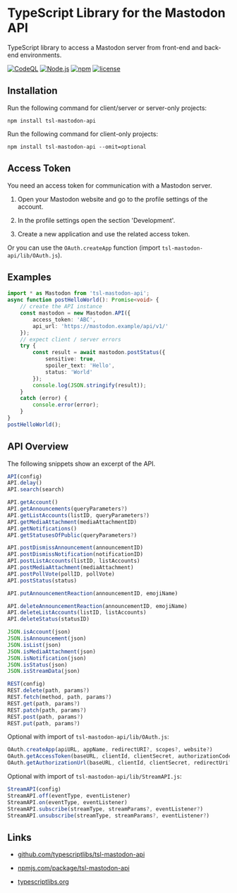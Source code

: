 TypeScript Library for the Mastodon API
=======================================

TypeScript library to access a Mastodon server from front-end and back-end environments.



[![CodeQL](https://github.com/typescriptlibs/tsl-mastodon-api/workflows/CodeQL/badge.svg)](https://github.com/typescriptlibs/tsl-mastodon-api/actions/workflows/codeql.yml)
[![Node.js](https://github.com/typescriptlibs/tsl-mastodon-api/workflows/Node.js/badge.svg)](https://github.com/typescriptlibs/tsl-mastodon-api/actions/workflows/node.js.yml)
[![npm](https://img.shields.io/npm/v/tsl-mastodon-api.svg)](https://www.npmjs.com/package/tsl-mastodon-api)
[![license](https://img.shields.io/npm/l/tsl-mastodon-api.svg)](https://github.com/typescriptlibs/tsl-mastodon-api/blob/main/LICENSE.md)



Installation
------------

Run the following command for client/server or server-only projects:

```Shell
npm install tsl-mastodon-api
```

Run the following command for client-only projects:

```Shell
npm install tsl-mastodon-api --omit=optional
```


Access Token
------------

You need an access token for communication with a Mastodon server.

1. Open your Mastodon website and go to the profile settings of the account.

2. In the profile settings open the section 'Development'.

3. Create a new application and use the related access token.

Or you can use the `OAuth.createApp` function (import `tsl-mastodon-api/lib/OAuth.js`).



Examples
--------

```TypeScript
import * as Mastodon from 'tsl-mastodon-api';
async function postHelloWorld(): Promise<void> {
    // create the API instance
    const mastodon = new Mastodon.API({
        access_token: 'ABC',
        api_url: 'https://mastodon.example/api/v1/'
    });
    // expect client / server errors
    try {
        const result = await mastodon.postStatus({
            sensitive: true,
            spoiler_text: 'Hello',
            status: 'World'
        });
        console.log(JSON.stringify(result));
    }
    catch (error) {
        console.error(error);
    }
}
postHelloWorld();
```



API Overview
------------

The following snippets show an excerpt of the API.

```TypeScript
API(config)
API.delay()
API.search(search)

API.getAccount()
API.getAnnouncements(queryParameters?)
API.getListAccounts(listID, queryParameters?)
API.getMediaAttachment(mediaAttachmentID)
API.getNotifications()
API.getStatusesOfPublic(queryParameters?)

API.postDismissAnnouncement(announcementID)
API.postDismissNotification(notificationID)
API.postListAccounts(listID, listAccounts)
API.postMediaAttachment(mediaAttachment)
API.postPollVote(pollID, pollVote)
API.postStatus(status)

API.putAnnouncementReaction(announcementID, emojiName)

API.deleteAnnouncementReaction(announcementID, emojiName)
API.deleteListAccounts(listID, listAccounts)
API.deleteStatus(statusID)
```

```TypeScript
JSON.isAccount(json)
JSON.isAnnouncement(json)
JSON.isList(json)
JSON.isMediaAttachment(json)
JSON.isNotification(json)
JSON.isStatus(json)
JSON.isStreamData(json)
```

```TypeScript
REST(config)
REST.delete(path, params?)
REST.fetch(method, path, params?)
REST.get(path, params?)
REST.patch(path, params?)
REST.post(path, params?)
REST.put(path, params?)
```

Optional with import of `tsl-mastodon-api/lib/OAuth.js`:

```TypeScript
OAuth.createApp(apiURL, appName, redirectURI?, scopes?, website?)
OAuth.getAccessToken(baseURL, clientId, clientSecret, authorizationCode, redirectUri?)
OAuth.getAuthorizationUrl(baseURL, clientId, clientSecret, redirectUri?, scope?)
```

Optional with import of `tsl-mastodon-api/lib/StreamAPI.js`:

```TypeScript
StreamAPI(config)
StreamAPI.off(eventType, eventListener)
StreamAPI.on(eventType, eventListener)
StreamAPI.subscribe(streamType, streamParams?, eventListener?)
StreamAPI.unsubscribe(streamType, streamParams?, eventListener?)
```



Links
-----

* [github.com/typescriptlibs/tsl-mastodon-api](https://github.com/typescriptlibs/tsl-mastodon-api/releases)

* [npmjs.com/package/tsl-mastodon-api](https://www.npmjs.com/package/tsl-mastodon-api)

* [typescriptlibs.org](https://typescriptlibs.org/)

